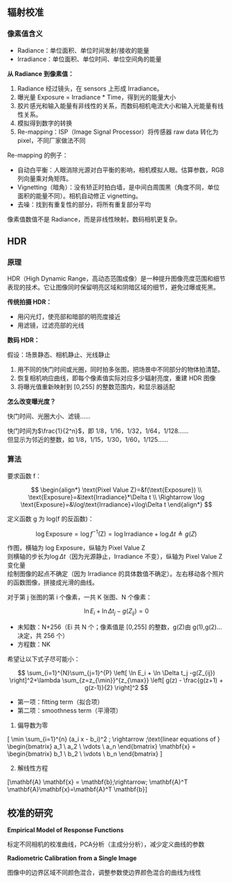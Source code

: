 ## 辐射校准

### 像素值含义

- Radiance：单位面积、单位时间发射/接收的能量
- Irradiance：单位面积、单位时间、单位空间角的能量

**从 Radiance 到像素值：**

1. Radiance 经过镜头，在 sensors 上形成 Irradiance。
2. 曝光量 Exposure = Irradiance \* Time，得到光的能量大小
3. 胶片感光和输入能量有非线性的关系，而数码相机电流大小和输入光能量有线性关系。
4. 模拟得到数字的转换
5. Re-mapping：ISP（Image Signal Processor）将传感器 raw data 转化为 pixel，不同厂家做法不同

Re-mapping 的例子：

- 自动白平衡：人眼消除光源对白平衡的影响，相机模拟人眼。估算参数，RGB 列向量乘对角矩阵。
- Vignetting（暗角）：没有矫正时拍白墙，是中间白周围黑（角度不同，单位面积的能量不同）。相机自动修正 vignetting。
- 去噪：找到有重复性的部分，将所有重复部分平均

像素值数值不是 Radiance，而是非线性映射。数码相机更复杂。

## HDR

### 原理

HDR（High Dynamic Range，高动态范围成像）是一种提升图像亮度范围和细节表现的技术。它让图像同时保留明亮区域和阴暗区域的细节，避免过曝或死黑。

**传统拍摄 HDR：**

- 用闪光灯，使亮部和暗部的明亮度接近
- 用滤镜，过滤亮部的光线

**数码 HDR：**

假设：场景静态、相机静止、光线静止

1. 用不同的快门时间或光圈，同时拍多张图，把场景中不同部分的物体拍清楚。
2. 恢复相机响应曲线，即每个像素值实际对应多少辐射亮度，重建 HDR 图像
3. 将曝光值重新映射到 [0,255] 的整数范围内，和显示器适配

**怎么改变曝光度？**

快门时间、光圈大小、滤镜……

快门时间为$\frac{1}{2^n}$，即 1/8，1/16，1/32，1/64，1/128……  
但显示为邻近的整数，如 1/8，1/15，1/30，1/60，1/125……

### 算法

要求函数 f：

$$
\begin{align*}
\text{Pixel Value Z}=&f(\text{Exposure}) \\
\text{Exposure}=&\text{Irradiance}*\Delta t \\
\Rightarrow \log \text{Exposure}=&\log\text{Irradiance}+\log\Delta t
\end{align*}
$$

定义函数 g 为 log(f 的反函数)：

$$
\log \text{Exposure}=\log f^{-1}(\text{Z})=\log\text{Irradiance}+\log\Delta t\triangleq
g(Z)
$$

作图，横轴为 log Exposure，纵轴为 Pixel Value Z  
则横轴的步长为$\log\Delta t$（因为光源静止，Irradiance 不变），纵轴为 Pixel Value Z 变化量  
绘制图像的起点不确定（因为 Irradiance 的具体数值不确定）。左右移动各个照片的函数图像，拼接成光滑的曲线。

对于第 j 张图的第 i 个像素，一共 K 张图、N 个像素：

$$\ln E_i+\ln\Delta t_j-g(Z_{ij})=0$$

- 未知数：N+256（Ei 共 N 个；像素值是 [0,255] 的整数，g(Z)由 g(1),g(2)...决定，共 256 个）
- 方程数：NK

希望让以下式子尽可能小：

$$
\sum_{i=1}^{N}\sum_{j=1}^{P} \left[ \ln E_i + \ln \Delta t_j -g(Z_{ij}) \right]^2+\lambda \sum_{z=z_{\min}}^{z_{\max}} \left[ g(z) - \frac{g(z+1) + g(z-1)}{2} \right]^2
$$

- 第一项：fitting term（拟合项）
- 第二项：smoothness term（平滑项）

1. 偏导数为零

\[
\min \sum_{i=1}^{n} (a_i x - b_i)^2 \; \rightarrow \;\text{linear equations of }
\begin{bmatrix}
a_1 \\ a_2 \\ \vdots \\ a_n
\end{bmatrix}
\mathbf{x} = \begin{bmatrix}
b_1 \\ b_2 \\ \vdots \\ b_n
\end{bmatrix}
\]

2. 解线性方程

\[\mathbf{A} \mathbf{x} = \mathbf{b}\;\rightarrow\; \mathbf{A}^T \mathbf{A}\mathbf{x}=\mathbf{A}^T \mathbf{b}\]

## 校准的研究

**Empirical Model of Response Functions**

标定不同相机的校准曲线，PCA分析（主成分分析），减少定义曲线的参数

**Radiometric Calibration from a Single Image**

图像中的边界区域不同颜色混合，调整参数使边界颜色混合的曲线为线性

